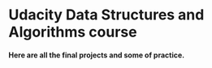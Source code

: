 # Udacity Data Structures and Algorithms course
#### Here are all the final projects and some of practice.
